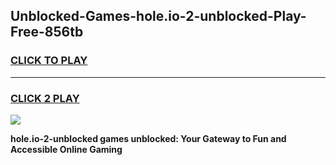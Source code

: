 
## Unblocked-Games-hole.io-2-unblocked-Play-Free-856tb
<h3>
<a href="https://premium76.site?title=hole.io-2-unblocked&ref=21A">CLICK TO PLAY</a></h3>
<hr>

<h3>
<a href="https://premium76.site?title=hole.io-2-unblocked&ref=21A">CLICK 2 PLAY</a>
  
</h3>

<a href="https://premium76.site?title=hole.io-2-unblocked&ref=21A"><img src="https://clearcache.store/games.png"></a>


**hole.io-2-unblocked games unblocked: Your Gateway to Fun and Accessible Online Gaming**
